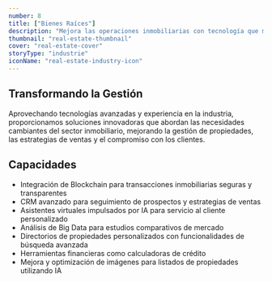 ```yaml
---
number: 8
title: ["Bienes Raíces"]
description: "Mejora las operaciones inmobiliarias con tecnología que mejora la gestión de propiedades, el compromiso del cliente y los procesos de transacción."
thumbnail: "real-estate-thumbnail"
cover: "real-estate-cover"
storyType: "industrie"
iconName: "real-estate-industry-icon"
---
```


## Transformando la Gestión

Aprovechando tecnologías avanzadas y experiencia en la industria, proporcionamos soluciones innovadoras que abordan las necesidades cambiantes del sector inmobiliario, mejorando la gestión de propiedades, las estrategias de ventas y el compromiso con los clientes.

## Capacidades

* Integración de Blockchain para transacciones inmobiliarias seguras y transparentes
* CRM avanzado para seguimiento de prospectos y estrategias de ventas
* Asistentes virtuales impulsados por IA para servicio al cliente personalizado
* Análisis de Big Data para estudios comparativos de mercado
* Directorios de propiedades personalizados con funcionalidades de búsqueda avanzada
* Herramientas financieras como calculadoras de crédito
* Mejora y optimización de imágenes para listados de propiedades utilizando IA

